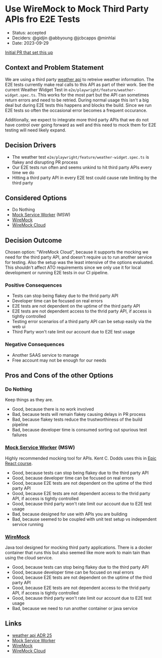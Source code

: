 # Use WireMock to Mock Third Party APIs fro E2E Tests

* Status: accepted
* Deciders: @gidjin @abbyoung @jcbcapps @minhlai
* Date: 2023-09-29

[Initial PR that set this up]()

## Context and Problem Statement

We are using a third party [weather api](/docs/adr/0025-weather-api.md) to retreive weather information. The E2E tests currently make real calls to this API as part of their work. See the current Weather Widget Test in `e2e/playwright/feature/weather-widget.spec.ts`. This works for the most part but the API can sometimes return errors and need to be retried. During normal usage this isn't a big deal but during E2E tests this happens and blocks the build. Since we run E2E tests so often the occasional error becomes a frequent occurance.

Additionally, we expect to integrate more third party APIs that we do not have control over going forward as well and this need to mock them for E2E testing will need likely expand.

## Decision Drivers <!-- optional -->

* The weather test `e2e/playwright/feature/weather-widget.spec.ts` is flakey and disrupting PR process
* Our E2E tests run often and seems unkind to hit third party APIs every time we do
* Hitting a third party API in every E2E test could cause rate limiting by the third party

## Considered Options

* Do Nothing
* [Mock Service Worker](https://mswjs.io) (MSW)
* [WireMock](https://wiremock.org)
* [WireMock Cloud](https://www.wiremock.io/)

## Decision Outcome

Chosen option: "WireMock Cloud", because it supports the mocking we need for the third party API, and doesn't require us to run another service for testing. Also the setup was the least intensive of the options evaluated. This shouldn't affect ATO requirements since we only use it for local development or running E2E tests in our CI pipeline.

### Positive Consequences <!-- optional -->

* Tests can stop being flakey due to the thrid party API
* Developer time can be focused on real errors
* E2E tests are not dependent on the uptime of the third party API
* E2E tests are not dependent access to the thrid party API, if access is tightly controlled
* Testing error scenarios of a third party API can be setup easily via the web ui
* Third Party won't rate limit our account due to E2E test usage

### Negative Consequences <!-- optional -->

* Another SAAS service to manage
* Free account may not be enough for our needs

## Pros and Cons of the other Options <!-- optional -->

### Do Nothing

Keep things as they are.

* Good, because there is no work involved
* Bad, because tests will remain flakey causing delays in PR process
* Bad, because flakey tests reduce the trustworthiness of the build pipeline
* Bad, because developer time is consumed sorting out spurious test failures

### [Mock Service Worker](https://mswjs.io) (MSW)

Highly recommended mocking tool for APIs. Kent C. Dodds uses this in [Epic React course](https://epicreact.dev).

* Good, because tests can stop being flakey due to the third party API
* Good, because developer time can be focused on real errors
* Good, because E2E tests are not dependent on the uptime of the third party API
* Good, because E2E tests are not dependent access to the thrid party API, if access is tightly controlled
* Good, because third party won't rate limit our account due to E2E test usage
* Bad, because designed for use with APIs you are building
* Bad, because seemed to be coupled with unit test setup vs independent service running

### [WireMock](https://wiremock.org)

Java tool designed for mocking third party applications. There is a docker container that runs this but also seemed like more work to main tain than using the cloud service.

* Good, because tests can stop being flakey due to the third party API
* Good, because developer time can be focused on real errors
* Good, because E2E tests are not dependent on the uptime of the third party API
* Good, because E2E tests are not dependent access to the thrid party API, if access is tightly controlled
* Good, because third party won't rate limit our account due to E2E test usage
* Bad, because we need to run another container or java service

## Links <!-- optional -->

* [weather api ADR 25](/docs/adr/0025-weather-api.md)
* [Mock Service Worker](https://mswjs.io)
* [WireMock](https://wiremock.org)
* [WireMock Cloud](https://www.wiremock.io/)

<!-- markdownlint-disable-file MD013 -->
